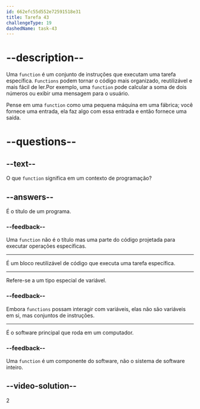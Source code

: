 ```yaml
---
id: 662efc55d552e72591518e31
title: Tarefa 43
challengeType: 19
dashedName: task-43
---
```


# --description--

Uma `function` é um conjunto de instruções que executam uma tarefa específica. `Functions` podem tornar o código mais organizado, reutilizável e mais fácil de ler.Por exemplo, uma `function` pode calcular a soma de dois números ou exibir uma mensagem para o usuário.

Pense em uma `function` como uma pequena máquina em uma fábrica; você fornece uma entrada, ela faz algo com essa entrada e então fornece uma saída.

# --questions--

## --text--

O que `function` significa em um contexto de programação?

## --answers--

É o título de um programa.

### --feedback--

Uma `function` não é o título mas uma parte do código projetada para executar operações específicas.

---

É um bloco reutilizável de código que executa uma tarefa específica.

---

Refere-se a um tipo especial de variável.

### --feedback--

Embora `functions` possam interagir com variáveis, elas não são variáveis em si, mas conjuntos de instruções.

---

É o software principal que roda em um computador.

### --feedback--

Uma `function` é um componente do software, não o sistema de software inteiro.

## --video-solution--

2
